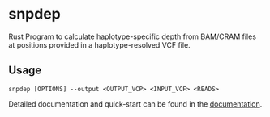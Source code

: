 # snpdep
Rust Program to calculate haplotype-specific depth from BAM/CRAM files at positions provided in a haplotype-resolved VCF file.

## Usage 


`snpdep [OPTIONS] --output <OUTPUT_VCP> <INPUT_VCF> <READS>`


Detailed documentation and quick-start can be found in the [documentation](https://github.com/m-mahgoub/snpdep/blob/main/docs/CommandLineHelp.md).
